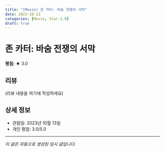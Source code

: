 ```yaml
---
title: "[Movie] 존 카터: 바숨 전쟁의 서막"
date: 2023-10-13
categories: [Movie, Star-3.0]
draft: true
---
```


# 존 카터: 바숨 전쟁의 서막

**평점:** ★ 3.0

## 리뷰

(리뷰 내용을 여기에 작성하세요)

## 상세 정보

- 관람일: 2023년 10월 13일
- 개인 평점: 3.0/5.0

---

*이 글은 자동으로 생성된 임시 글입니다.*
